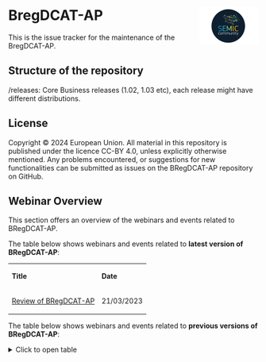 # BregDCAT-AP <img align="right" src="/semic-icon-small.png" alt="SEMIC Core Vocabulary" />  

This is the issue tracker for the maintenance of the BregDCAT-AP.

## Structure of the repository
/releases: Core Business releases (1.02, 1.03 etc), each release might have different distributions.

## License
Copyright © 2024 European Union. All material in this repository is published under the licence CC-BY 4.0, unless explicitly otherwise mentioned. Any problems encountered, or suggestions for new functionalities can be submitted as issues on the BRegDCAT-AP repository on GitHub.

## Webinar Overview
This section offers an overview of the webinars and events related to BRegDCAT-AP.

The table below shows webinars and events related to **latest version of BRegDCAT-AP**:
<table>  
<tbody>  
<tr>  
<td>  
<p><strong>Title</strong></p>  
</td>  
<td>  
<p><strong>Date</strong></p>  
</td>  
</tr>  
<tr>  
<td>  
<p><a href="https://joinup.ec.europa.eu/collection/semic-support-centre/event/webinar-review-bregdcat-ap">Review of BRegDCAT-AP</a></p>  
</td>  
<td>  
<p>21/03/2023</p>  
</td>  
</tr>  
</tbody>  
</table>  

The table below shows webinars and events related to **previous versions of BRegDCAT-AP**:
<details closed>
  <summary>Click to open table</summary>
<table>  
<tbody>  
<tr>  
<td>  
<p><strong>Title</strong></p>  
</td>  
<td>  
<p><strong>Date</strong></p>  
</td>  
</tr>  
<tr>  
<td>  
<p><a href="https://joinup.ec.europa.eu/collection/access-base-registries/event/join-abr-webinar-discover-bregdcat-ap-and-reusable-tools">BRegDCAT-AP and reusable tools</a></p>  
</td>  
<td>  
<p>16/11/2020</p>  
</td>  
</tr>  
<tr>  
<td>  
<p><a href="https://joinup.ec.europa.eu/collection/access-base-registries/solution/abr-bregdcat-ap/event/save-date-wg-april-2020">ABR WG</a></p>  
</td>  
<td>  
<p>28/04/2020</p>  
</td>  
</tr>  
</tbody>  
</table>  
<p>&nbsp;</p>  
</details>
